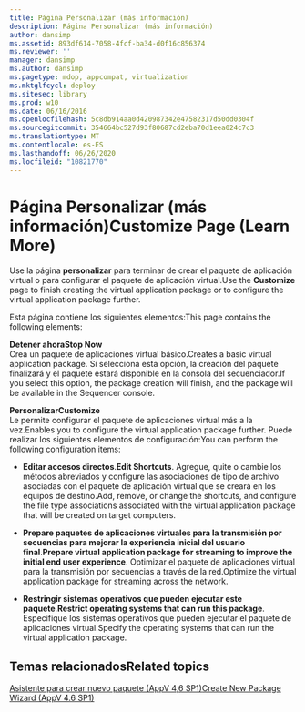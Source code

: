 ```yaml
---
title: Página Personalizar (más información)
description: Página Personalizar (más información)
author: dansimp
ms.assetid: 893df614-7058-4fcf-ba34-d0f16c856374
ms.reviewer: ''
manager: dansimp
ms.author: dansimp
ms.pagetype: mdop, appcompat, virtualization
ms.mktglfcycl: deploy
ms.sitesec: library
ms.prod: w10
ms.date: 06/16/2016
ms.openlocfilehash: 5c8db914aa0d420987342e47582317d50dd0304f
ms.sourcegitcommit: 354664bc527d93f80687cd2eba70d1eea024c7c3
ms.translationtype: MT
ms.contentlocale: es-ES
ms.lasthandoff: 06/26/2020
ms.locfileid: "10821770"
---
```

# <span data-ttu-id="4c520-103">Página Personalizar (más información)</span><span class="sxs-lookup"><span data-stu-id="4c520-103">Customize Page (Learn More)</span></span>


<span data-ttu-id="4c520-104">Use la página **personalizar** para terminar de crear el paquete de aplicación virtual o para configurar el paquete de aplicación virtual.</span><span class="sxs-lookup"><span data-stu-id="4c520-104">Use the **Customize** page to finish creating the virtual application package or to configure the virtual application package further.</span></span>

<span data-ttu-id="4c520-105">Esta página contiene los siguientes elementos:</span><span class="sxs-lookup"><span data-stu-id="4c520-105">This page contains the following elements:</span></span>

<a href="" id="stop-now"></a>**<span data-ttu-id="4c520-106">Detener ahora</span><span class="sxs-lookup"><span data-stu-id="4c520-106">Stop Now</span></span>**  
<span data-ttu-id="4c520-107">Crea un paquete de aplicaciones virtual básico.</span><span class="sxs-lookup"><span data-stu-id="4c520-107">Creates a basic virtual application package.</span></span> <span data-ttu-id="4c520-108">Si selecciona esta opción, la creación del paquete finalizará y el paquete estará disponible en la consola del secuenciador.</span><span class="sxs-lookup"><span data-stu-id="4c520-108">If you select this option, the package creation will finish, and the package will be available in the Sequencer console.</span></span>

<a href="" id="customize"></a>**<span data-ttu-id="4c520-109">Personalizar</span><span class="sxs-lookup"><span data-stu-id="4c520-109">Customize</span></span>**  
<span data-ttu-id="4c520-110">Le permite configurar el paquete de aplicaciones virtual más a la vez.</span><span class="sxs-lookup"><span data-stu-id="4c520-110">Enables you to configure the virtual application package further.</span></span> <span data-ttu-id="4c520-111">Puede realizar los siguientes elementos de configuración:</span><span class="sxs-lookup"><span data-stu-id="4c520-111">You can perform the following configuration items:</span></span>

-   <span data-ttu-id="4c520-112">**Editar accesos directos**.</span><span class="sxs-lookup"><span data-stu-id="4c520-112">**Edit Shortcuts**.</span></span> <span data-ttu-id="4c520-113">Agregue, quite o cambie los métodos abreviados y configure las asociaciones de tipo de archivo asociadas con el paquete de aplicación virtual que se creará en los equipos de destino.</span><span class="sxs-lookup"><span data-stu-id="4c520-113">Add, remove, or change the shortcuts, and configure the file type associations associated with the virtual application package that will be created on target computers.</span></span>

-   <span data-ttu-id="4c520-114">**Prepare paquetes de aplicaciones virtuales para la transmisión por secuencias para mejorar la experiencia inicial del usuario final**.</span><span class="sxs-lookup"><span data-stu-id="4c520-114">**Prepare virtual application package for streaming to improve the initial end user experience**.</span></span> <span data-ttu-id="4c520-115">Optimizar el paquete de aplicaciones virtual para la transmisión por secuencias a través de la red.</span><span class="sxs-lookup"><span data-stu-id="4c520-115">Optimize the virtual application package for streaming across the network.</span></span>

-   <span data-ttu-id="4c520-116">**Restringir sistemas operativos que pueden ejecutar este paquete**.</span><span class="sxs-lookup"><span data-stu-id="4c520-116">**Restrict operating systems that can run this package**.</span></span> <span data-ttu-id="4c520-117">Especifique los sistemas operativos que pueden ejecutar el paquete de aplicaciones virtual.</span><span class="sxs-lookup"><span data-stu-id="4c520-117">Specify the operating systems that can run the virtual application package.</span></span>

## <span data-ttu-id="4c520-118">Temas relacionados</span><span class="sxs-lookup"><span data-stu-id="4c520-118">Related topics</span></span>


[<span data-ttu-id="4c520-119">Asistente para crear nuevo paquete (AppV 4,6 SP1)</span><span class="sxs-lookup"><span data-stu-id="4c520-119">Create New Package Wizard (AppV 4.6 SP1)</span></span>](create-new-package-wizard---appv-46-sp1-.md)

 

 





